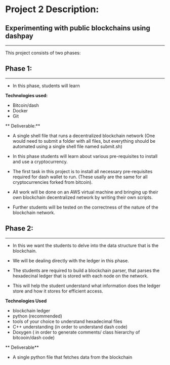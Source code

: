 # Project 2 Description:

## Experimenting with public blockchains using dashpay
----------------------------------------------------------------
This project consists of two phases:

## Phase 1:
--------------------------------------

- In this phase, students will learn 


**Technologies used:**

- Bitcoin/dash
- Docker
- Git

** Deliverable:**

- A single shell file that runs a decentralized blockchain network (One would need to submit a folder with all files, but everything should be automated using a single shell file named submit.sh)

- In this phase students will learn about various pre-requisites to install and use a cryptocurrency. 

- The first task in this project is to install all necessary pre-requisites required for dash wallet to run. (These usally are the same for all cryptocurrencies forked from bitcoin).

- All work will be done on an AWS virtual machine and bringing up their own blockchain decentralized  network by writing their own scripts.

- Further students will be tested on the correctness of the nature of the blockchain network. 

## Phase 2:
--------------------------------------

- In this we want the students to delve into the data structure that is the blockchain.
- We will be dealing directly with the ledger in this phase.

- The students are required to build a blockchain parser, that parses the hexadecinal ledger that is stored with each node on the network.

- This will help the student understand what information does the ledger store and how it stores for efficient access.

**Technologies Used**

- blockchain ledger
- python (recommended)
- tools of your choice to understand hexadecimal files
- C++ understanding (in order to understand dash code)
- Doxygen ( in order to generate comments/ class hierarchy of bitcooin/dash code)

** Deliverable**

- A single python file that fetches data from the blockchain
